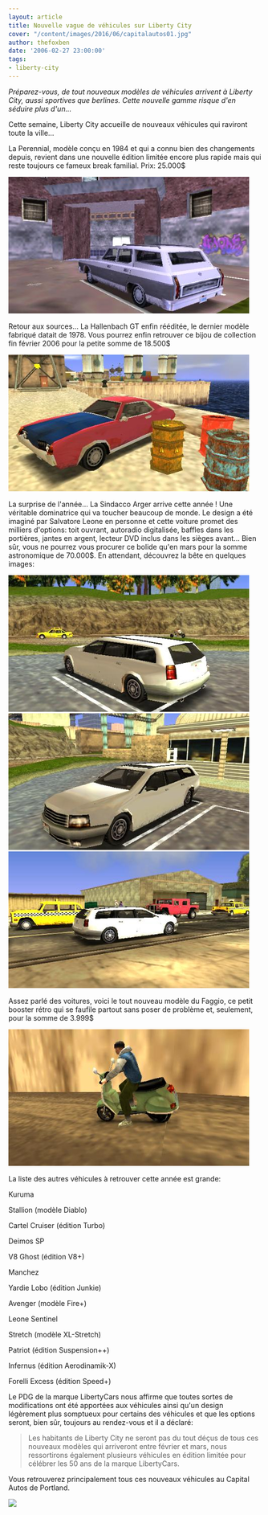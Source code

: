 ```yaml
---
layout: article
title: Nouvelle vague de véhicules sur Liberty City
cover: "/content/images/2016/06/capitalautos01.jpg"
author: thefoxben
date: '2006-02-27 23:00:00'
tags:
- liberty-city
---
```


_Préparez-vous, de tout nouveaux modèles de véhicules arrivent à Liberty City, aussi sportives que berlines. Cette nouvelle gamme risque d'en séduire plus d'un..._

Cette semaine, Liberty City accueille de nouveaux véhicules qui raviront toute la ville...

La Perennial, modèle conçu en 1984 et qui a connu bien des changements depuis, revient dans une nouvelle édition limitée encore plus rapide mais qui reste toujours ce fameux break familial. Prix: 25.000$

![](/content/images/2005/01/perennial01.jpg)

Retour aux sources... La Hallenbach GT enfin rééditée, le dernier modèle fabriqué datait de 1978. Vous pourrez enfin retrouver ce bijou de collection fin février 2006 pour la petite somme de 18.500$

![](/content/images/2005/01/hallenbachgt01.jpg)

La surprise de l'année... La Sindacco Arger arrive cette année ! Une véritable dominatrice qui va toucher beaucoup de monde. Le design a été imaginé par Salvatore Leone en personne et cette voiture promet des milliers d'options: toit ouvrant, autoradio digitalisée, baffles dans les portières, jantes en argent, lecteur DVD inclus dans les sièges avant... Bien sûr, vous ne pourrez vous procurer ce bolide qu'en mars pour la somme astronomique de 70.000$. En attendant, découvrez la bête en quelques images:

![](/content/images/2005/01/sindacco01.jpg)
![](/content/images/2005/01/sindacco02.jpg)
![](/content/images/2005/01/sindacco03.jpg)

Assez parlé des voitures, voici le tout nouveau modèle du Faggio, ce petit booster rétro qui se faufile partout sans poser de problème et, seulement, pour la somme de 3.999$

![](/content/images/2005/01/faggio1.jpg)

La liste des autres véhicules à retrouver cette année est grande:

Kuruma

Stallion (modèle Diablo)

Cartel Cruiser (édition Turbo)

Deimos SP

V8 Ghost (édition V8+)

Manchez

Yardie Lobo (édition Junkie)

Avenger (modèle Fire+)

Leone Sentinel

Stretch (modèle XL-Stretch)

Patriot (édition Suspension++)

Infernus (édition Aerodinamik-X)

Forelli Excess (édition Speed+)

Le PDG de la marque LibertyCars nous affirme que toutes sortes de modifications ont été apportées aux véhicules ainsi qu'un design légèrement plus somptueux pour certains des véhicules et que les options seront, bien sûr, toujours au rendez-vous et il a déclaré:

> Les habitants de Liberty City ne seront pas du tout déçus de tous ces nouveaux modèles qui arriveront entre février et mars, nous ressortirons également plusieurs véhicules en édition limitée pour célébrer les 50 ans de la marque LibertyCars.

Vous retrouverez principalement tous ces nouveaux véhicules au Capital Autos de Portland.

![](/content/images/2005/01/capitalautos01_0.jpg)